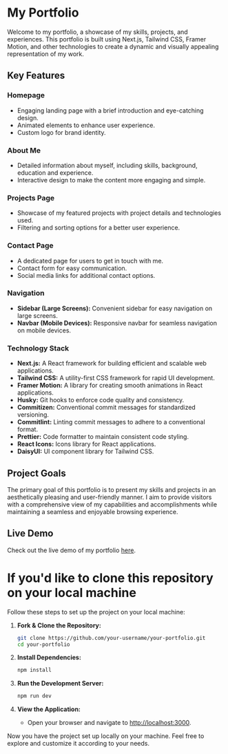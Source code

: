 # My Portfolio

Welcome to my portfolio, a showcase of my skills, projects, and experiences. This portfolio is built using Next.js, Tailwind CSS, Framer Motion, and other technologies to create a dynamic and visually appealing representation of my work.

## Key Features

### Homepage
- Engaging landing page with a brief introduction and eye-catching design.
- Animated elements to enhance user experience.
- Custom logo for brand identity.

### About Me
- Detailed information about myself, including skills, background, education and experience.
- Interactive design to make the content more engaging and simple.

### Projects Page
- Showcase of my featured projects with project details and technologies used.
- Filtering and sorting options for a better user experience.

### Contact Page
- A dedicated page for users to get in touch with me.
- Contact form for easy communication.
- Social media links for additional contact options.

### Navigation
- **Sidebar (Large Screens):** Convenient sidebar for easy navigation on large screens.
- **Navbar (Mobile Devices):** Responsive navbar for seamless navigation on mobile devices.

### Technology Stack
- **Next.js:** A React framework for building efficient and scalable web applications.
- **Tailwind CSS:** A utility-first CSS framework for rapid UI development.
- **Framer Motion:** A library for creating smooth animations in React applications.
- **Husky:** Git hooks to enforce code quality and consistency.
- **Commitizen:** Conventional commit messages for standardized versioning.
- **Commitlint:** Linting commit messages to adhere to a conventional format.
- **Prettier:** Code formatter to maintain consistent code styling.
- **React Icons:** Icons library for React applications.
- **DaisyUI:** UI component library for Tailwind CSS.

## Project Goals
The primary goal of this portfolio is to present my skills and projects in an aesthetically pleasing and user-friendly manner. I aim to provide visitors with a comprehensive view of my capabilities and accomplishments while maintaining a seamless and enjoyable browsing experience.

## Live Demo
Check out the live demo of my portfolio [here](https://faroukzemmouri.vercel.app/).

# If you'd like to clone this repository on your local machine

Follow these steps to set up the project on your local machine:

1. **Fork & Clone the Repository:**
    ```bash
    git clone https://github.com/your-username/your-portfolio.git
    cd your-portfolio
    ```

2. **Install Dependencies:**
    ```bash
    npm install
    ```

3. **Run the Development Server:**
    ```bash
    npm run dev
    ```

4. **View the Application:**
   - Open your browser and navigate to [http://localhost:3000](http://localhost:3000).

Now you have the project set up locally on your machine. Feel free to explore and customize it according to your needs.


